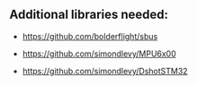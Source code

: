 ## Additional libraries needed:

* https://github.com/bolderflight/sbus

* https://github.com/simondlevy/MPU6x00

* https://github.com/simondlevy/DshotSTM32
